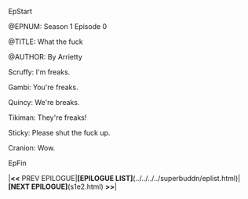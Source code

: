 EpStart

<!-- Epilogue Info -->

@EPNUM: Season 1 Episode 0

@TITLE: What the fuck

@AUTHOR: By Arrietty

Scruffy: I'm freaks.

Gambi: You're freaks.

Quincy: We're breaks.

Tikiman: They're freaks!

Sticky: Please shut the fuck up.

Cranion: Wow.

EpFin

|**<<** PREV EPILOGUE|**[EPILOGUE LIST]**(../../../../superbuddn/eplist.html)|**[NEXT EPILOGUE]**(s1e2.html) **>>**|

<script src="{{ '/assets/js/EpFormatter.js' | relative_url }}"></script>
